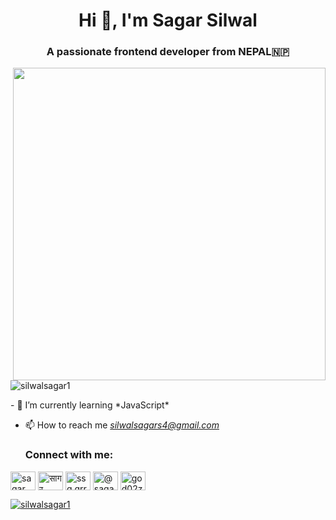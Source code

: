 <h1 align="center">Hi 👋, I'm Sagar Silwal</h1>
<h3 align="center">A passionate frontend developer from NEPAL🇳🇵</h3>

<img  align="right" width="500px" src="https://mir-s3-cdn-cf.behance.net/project_modules/hd/06f21a161921919.63cd7887d0a70.gif">

<p align="left"> <img src="https://komarev.com/ghpvc/?username=silwalsagar1&label=Profile%20views&color=0e75b6&style=flat" alt="silwalsagar1" /> </p> 
- 🌱 I’m currently learning *JavaScript*

- 📫 How to reach me *silwalsagars4@gmail.com*
  <h3 align="left">Connect with me:</h3>
<p align="left">
<a href="https://linkedin.com/in/sagar silwal" target="blank"><img align="center" src="https://raw.githubusercontent.com/rahuldkjain/github-profile-readme-generator/master/src/images/icons/Social/linked-in-alt.svg" alt="sagar silwal" height="30" width="40" /></a>
<a href="https://fb.com/सागर सिल्वाल" target="blank"><img align="center" src="https://raw.githubusercontent.com/rahuldkjain/github-profile-readme-generator/master/src/images/icons/Social/facebook.svg" alt="सागर सिल्वाल" height="30" width="40" /></a>
<a href="https://instagram.com/ssg.grr_" target="blank"><img align="center" src="https://raw.githubusercontent.com/rahuldkjain/github-profile-readme-generator/master/src/images/icons/Social/instagram.svg" alt="ssg.grr_" height="30" width="40" /></a>
<a href="https://www.youtube.com/c/@sagarsilwal5529" target="blank"><img align="center" src="https://raw.githubusercontent.com/rahuldkjain/github-profile-readme-generator/master/src/images/icons/Social/youtube.svg" alt="@sagarsilwal5529" height="30" width="40" /></a>
<a href="https://discord.gg/god02zilla" target="blank"><img align="center" src="https://raw.githubusercontent.com/rahuldkjain/github-profile-readme-generator/master/src/images/icons/Social/discord.svg" alt="god02zilla" height="30" width="40" /></a>
</p>


<p align="left"> <a href="https://github.com/ryo-ma/github-profile-trophy"><img src="https://github-profile-trophy.vercel.app/?username=silwalsagar1" alt="silwalsagar1" /></a> </p>

<p align="left"> <a href="https://twitter.com/" target="blank"><img src="https://img.shields.io/twitter/follow/?logo=twitter&style=for-the-badge" alt="" /></a> </p>



